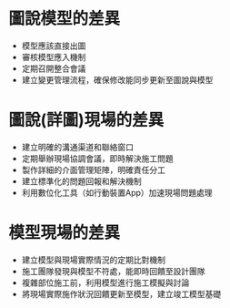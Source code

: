 # 圖說模型的差異

- 模型應該直接出圖
- 審核模型應入機制
- 定期召開整合會議 
- 建立變更管理流程，確保修改能同步更新至圖說與模型

# 圖說(詳圖)現場的差異

- 建立明確的溝通渠道和聯絡窗口
- 定期舉辦現場協調會議，即時解決施工問題
- 製作詳細的介面管理矩陣，明確責任分工
- 建立標準化的問題回報和解決機制
- 利用數位化工具（如行動裝置App）加速現場問題處理

# 模型現場的差異

- 建立模型與現場實際情況的定期比對機制
- 施工團隊發現與模型不符處，能即時回饋至設計團隊
- 複雜部位施工前，利用模型進行施工模擬與討論
- 將現場實際施作狀況回饋更新至模型，建立竣工模型基礎